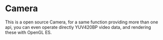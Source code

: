 Camera
======

This is a open source Camera, for a same function providing more than one api, you can even operate directly YUV420BP video data, and rendering these with OpenGL ES.
